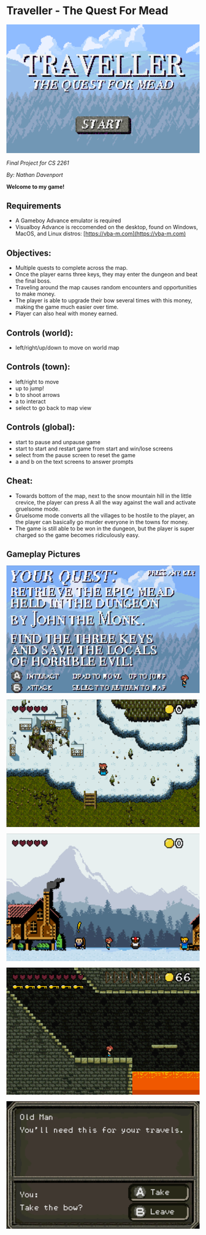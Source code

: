 # Traveller - The Quest For Mead

![title screen](./images/title.png)

*Final Project for CS 2261*

*By: Nathan Davenport*


**Welcome to my game!**

## Requirements
- A Gameboy Advance emulator is required
- Visualboy Advance is reccomended on the desktop, found on Windows, MacOS, and Linux distros: [https://vba-m.com](https://vba-m.com)

## Objectives:
- Multiple quests to complete across the map.
- Once the player earns three keys, they may enter the dungeon and beat the final boss.
- Traveling around the map causes random encounters and opportunities to make money.
- The player is able to upgrade their bow several times with this money, making the game much easier over time.
- Player can also heal with money earned.

## Controls (world): 
- left/right/up/down to move on world map

## Controls (town):
- left/right to move
- up to jump!
- b to shoot arrows
- a to interact
- select to go back to map view

## Controls (global):
- start to pause and unpause game
- start to start and restart game from start and win/lose screens
- select from the pause screen to reset the game
- a and b on the text screens to answer prompts

## Cheat:
- Towards bottom of the map, next to the snow mountain hill in the little crevice, the player can press A all the way against the wall and activate gruelsome mode.
- Gruelsome mode converts all the villages to be hostile to the player, an the player can basically go murder everyone in the towns for money. 
- The game is still able to be won in the dungeon, but the player is super charged so the game becomes ridiculously easy.

## Gameplay Pictures
![instruction screen](./images/instructions.png)

![map screen](./images/map.png)

![town screen](./images/town.png)

![dungeon screen](./images/dungeon.png)

![chat screen](./images/chat.png)

